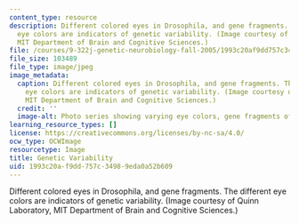 ```yaml
---
content_type: resource
description: Different colored eyes in Drosophila, and gene fragments. The different
  eye colors are indicators of genetic variability. (Image courtesy of Quinn Laboratory,
  MIT Department of Brain and Cognitive Sciences.)
file: /courses/9-322j-genetic-neurobiology-fall-2005/1993c20af9dd757c34989eda0a52b609_9-322jf05.jpg
file_size: 103489
file_type: image/jpeg
image_metadata:
  caption: Different colored eyes in Drosophila, and gene fragments. The different
    eye colors are indicators of genetic variability. (Image courtesy of Quinn Laboratory,
    MIT Department of Brain and Cognitive Sciences.)
  credit: ''
  image-alt: Photo series showing varying eye colors, gene fragments of Drosophila.
learning_resource_types: []
license: https://creativecommons.org/licenses/by-nc-sa/4.0/
ocw_type: OCWImage
resourcetype: Image
title: Genetic Variability
uid: 1993c20a-f9dd-757c-3498-9eda0a52b609
---
```

Different colored eyes in Drosophila, and gene fragments. The different eye colors are indicators of genetic variability. (Image courtesy of Quinn Laboratory, MIT Department of Brain and Cognitive Sciences.)